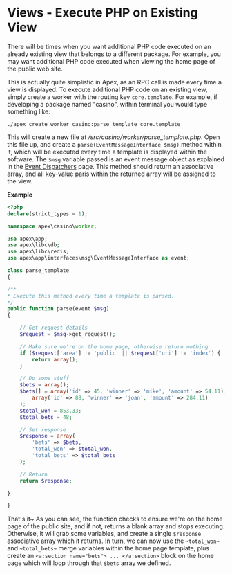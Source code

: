
# Views - Execute PHP on Existing View

There will be times when you want additional PHP code executed on an already existing view that belongs to a
different package.  For example, you may want additional PHP code executed when viewing the home page of the
public web site.

This is actually quite simplistic in Apex, as an RPC call is made every time a view is displayed.  To execute
additional PHP code on an existing view, simply create a worker with the routing key `core.template`.  For
example, if developing a package named "casino", within terminal you would type something like:

`./apex create worker casino:parse_template core.template`

This will create a new file at */src/casino/worker/parse_template.php*.  Open this file up, and create a
`parse(EventMessageInterface $msg)` method within it, which will be executed every time a template is displayed within the
software.  The `$msg` variable passed is an event message object as explained in the [Event Dispatchers](event_dispatchers.md) page.  This 
method should return an associative array, and all key-value paris
within the returned array will be assigned to the view.


**Example**

~~~php
<?php
declare(strict_types = 1);

namespace apex\casino\worker;

use apex\app;
use apex\libc\db;
use apex\libc\redis;
use apex\app\interfaces\msg\EventMessageInterface as event;

class parse_template
{

/**
* Execute this method every time a template is parsed.
*/
public function parse(event $msg)
{

    // Get request details
    $request = $msg->get_request();

    // Make sure we're on the home page, otherwise return nothing
    if ($request['area'] != 'public' || $request['uri'] != 'index') { 
        return array();
    }

    // Do some stuff
    $bets = array();
    $bets[] = array('id' => 45, 'winner' => 'mike', 'amount' => 54.11),
        array('id' => 88, 'winner' => 'joan', 'amount' => 284.11)
    );
    $total_won = 853.33;
    $total_bets = 48;

    // Set response
    $response = array(
        'bets' => $bets,
        'total_won' => $total_won,
        'total_bets' => $total_bets
    );

    // Return
    return $response;

}

}
~~~

That's it~  As you can see, the function checks to ensure we're on the home page of the public site, and if
not, returns a blank array and stops executing.  Otherwise, it will grab some variables, and create a single
`$response` associative array which it returns. In turn, we can now use the `~total_won~` and `~total_bets~`
merge variables within the home page template, plus create an `<a:section name="bets"> ... </a:section>` block
on the home page which will loop through that `$bets` array we defined.











